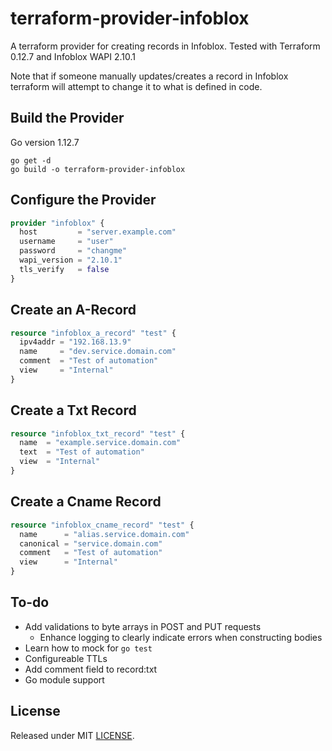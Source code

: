 # terraform-provider-infoblox

A terraform provider for creating records in Infoblox. Tested with Terraform 0.12.7 and Infoblox WAPI 2.10.1

Note that if someone manually updates/creates a record in Infoblox terraform will attempt to change it to what is defined in code.

## Build the Provider

Go version 1.12.7

```shell
go get -d
go build -o terraform-provider-infoblox
```

## Configure the Provider

```terraform
provider "infoblox" {
  host         = "server.example.com"
  username     = "user"
  password     = "changme"
  wapi_version = "2.10.1"
  tls_verify   = false
}
```

## Create an A-Record

```terraform
resource "infoblox_a_record" "test" {
  ipv4addr = "192.168.13.9"
  name     = "dev.service.domain.com"
  comment  = "Test of automation"
  view     = "Internal"
}
```

## Create a Txt Record

```terraform
resource "infoblox_txt_record" "test" {
  name  = "example.service.domain.com"
  text  = "Test of automation"
  view  = "Internal"
}
```

## Create a Cname Record

```terraform
resource "infoblox_cname_record" "test" {
  name      = "alias.service.domain.com"
  canonical = "service.domain.com"
  comment   = "Test of automation"
  view      = "Internal"
}
```

## To-do

* Add validations to byte arrays in POST and PUT requests
  * Enhance logging to clearly indicate errors when constructing bodies
* Learn how to mock for `go test`
* Configureable TTLs
* Add comment field to record:txt
* Go module support

## License

Released under MIT [LICENSE](LICENSE).
